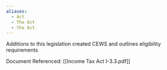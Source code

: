 ```yaml
---
aliases:
  - Act
  - The Act
  - the Act
---
```

Additions to this legislation created CEWS and outlines eligibility requirements

Document Referenced: [[Income Tax Act I-3.3.pdf]]